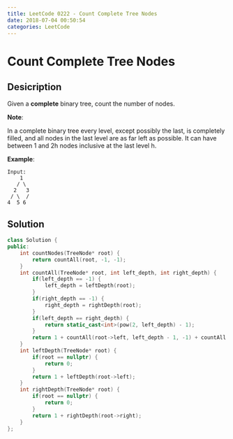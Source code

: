 ```yaml
---
title: LeetCode 0222 - Count Complete Tree Nodes    
date: 2018-07-04 00:50:54
categories: LeetCode
---
```

# Count Complete Tree Nodes

<!--more-->

## Desicription

Given a **complete** binary tree, count the number of nodes.

**Note**:

In a complete binary tree every level, except possibly the last, is completely filled, and all nodes in the last level are as far left as possible. It can have between 1 and 2h nodes inclusive at the last level h.

**Example**:

```
Input: 
    1
   / \
  2   3
 / \  /
4  5 6
```

## Solution

```cpp
class Solution {
public:
    int countNodes(TreeNode* root) {
        return countAll(root, -1, -1);
    }
    int countAll(TreeNode* root, int left_depth, int right_depth) {
        if(left_depth == -1) {
            left_depth = leftDepth(root);
        }
        if(right_depth == -1) {
            right_depth = rightDepth(root);
        }
        if(left_depth == right_depth) {
            return static_cast<int>(pow(2, left_depth) - 1);
        }
        return 1 + countAll(root->left, left_depth - 1, -1) + countAll(root->right, -1, right_depth - 1);
    }
    int leftDepth(TreeNode* root) {
        if(root == nullptr) {
            return 0;
        }
        return 1 + leftDepth(root->left);
    }
    int rightDepth(TreeNode* root) {
        if(root == nullptr) {
            return 0;
        }
        return 1 + rightDepth(root->right);
    }
};
```